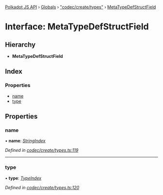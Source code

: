 [Polkadot JS API](../README.md) › [Globals](../globals.md) › ["codec/create/types"](../modules/_codec_create_types_.md) › [MetaTypeDefStructField](_codec_create_types_.metatypedefstructfield.md)

# Interface: MetaTypeDefStructField

## Hierarchy

* **MetaTypeDefStructField**

## Index

### Properties

* [name](_codec_create_types_.metatypedefstructfield.md#name)
* [type](_codec_create_types_.metatypedefstructfield.md#type)

## Properties

###  name

• **name**: *[StringIndex](../modules/_codec_create_types_.md#stringindex)*

*Defined in [codec/create/types.ts:119](https://github.com/polkadot-js/api/blob/4ec6a0f9b8/packages/types/src/codec/create/types.ts#L119)*

___

###  type

• **type**: *[TypeIndex](../modules/_codec_create_types_.md#typeindex)*

*Defined in [codec/create/types.ts:120](https://github.com/polkadot-js/api/blob/4ec6a0f9b8/packages/types/src/codec/create/types.ts#L120)*
